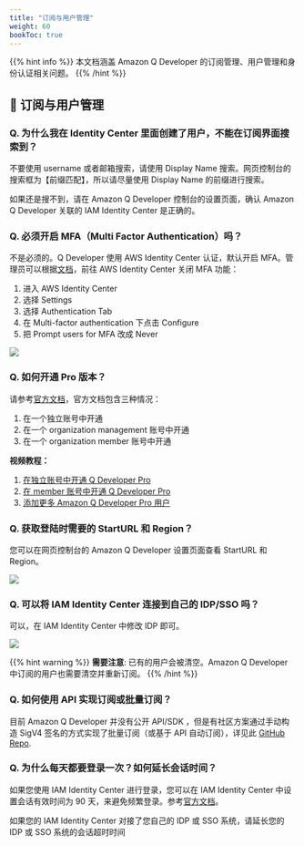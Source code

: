```yaml
---
title: "订阅与用户管理"
weight: 60
bookToc: true
---
```


{{% hint info %}}
本文档涵盖 Amazon Q Developer 的订阅管理、用户管理和身份认证相关问题。
{{% /hint %}}

## **👥 订阅与用户管理**

### **Q. 为什么我在 Identity Center 里面创建了用户，不能在订阅界面搜索到？**

不要使用 username 或者邮箱搜索，请使用 Display Name 搜索。网页控制台的搜索框为【前缀匹配】，所以请尽量使用 Display Name 的前缀进行搜索。

如果还是搜不到，请在 Amazon Q Developer 控制台的设置页面，确认 Amazon Q Developer 关联的 IAM Identity Center 是正确的。

### **Q. 必须开启 MFA（Multi Factor Authentication）吗？**

不是必须的。Q Developer 使用 AWS Identity Center 认证，默认开启 MFA。管理员可以根据[文档](https://docs.aws.amazon.com/singlesignon/latest/userguide/mfa-getting-started.html)，前往 AWS Identity Center 关闭 MFA 功能：

1. 进入 AWS Identity Center
2. 选择 Settings
3. 选择 Authentication Tab
4. 在 Multi-factor authentication 下点击 Configure
5. 把 Prompt users for MFA 改成 Never

![](/book-of-kiro/images/q_dev/disable_mfa.png)

### **Q. 如何开通 Pro 版本？**

请参考[官方文档](https://docs.aws.amazon.com/amazonq/latest/qdeveloper-ug/deployment-options.html)，官方文档包含三种情况：

1. 在一个独立账号中开通
2. 在一个 organization management 账号中开通
3. 在一个 organization member 账号中开通

**视频教程：**

1. [在独立账号中开通 Q Developer Pro](https://www.bilibili.com/video/BV1ohghzZEqJ/?share_source=copy_web&vd_source=90c9e03ce2e772d5bae43b0d9e504a7e)
2. [在 member 账号中开通 Q Developer Pro](https://www.bilibili.com/video/BV1HsXeYuE3U/?share_source=copy_web&vd_source=90c9e03ce2e772d5bae43b0d9e504a7e)
3. [添加更多 Amazon Q Developer Pro 用户](https://www.bilibili.com/video/BV1BaXeYeEe9/?vd_source=80c2d161264f9f6c3c6a4d42afc43ab2)

### **Q. 获取登陆时需要的 StartURL 和 Region？**

您可以在网页控制台的 Amazon Q Developer 设置页面查看 StartURL 和 Region。

![](/book-of-kiro/images/q_dev/find_url.png)

### **Q. 可以将 IAM Identity Center 连接到自己的 IDP/SSO 吗？**

可以，在 IAM Identity Center 中修改 IDP 即可。

![](/book-of-kiro/images/q_dev/connect_idp.png)

{{% hint warning %}}
**需要注意**: 已有的用户会被清空。Amazon Q Developer 中订阅的用户也需要清空并重新订阅。
{{% /hint %}}

### **Q. 如何使用 API 实现订阅或批量订阅？**

目前 Amazon Q Developer 并没有公开 API/SDK ，但是有社区方案通过手动构造 SigV4 签名的方式实现了批量订阅（或基于 API 自动订阅），详见此 [GitHub Repo](https://github.com/DiscreteTom/kiro-batch-register/).

### **Q. 为什么每天都要登录一次？如何延长会话时间？**

如果您使用 IAM Identity Center 进行登录，您可以在 IAM Identity Center 中设置会话有效时间为 90 天，来避免频繁登录。参考[官方文档](https://docs.aws.amazon.com/singlesignon/latest/userguide/90-day-extended-session-duration.html)。

如果您的 IAM Identity Center 对接了您自己的 IDP 或 SSO 系统，请延长您的 IDP 或 SSO 系统的会话超时时间
